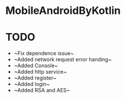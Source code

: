 # MobileAndroidByKotlin

# TODO

- ~Fix dependence issue~
- ~Added network request error handing~
- ~Added Console~
- ~Added http service~
- ~Added register~
- ~Added login~
- ~Added RSA and AES~
